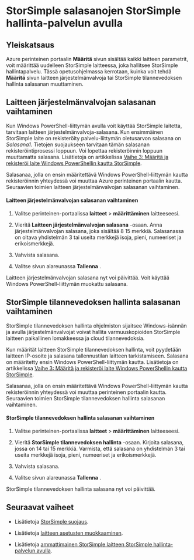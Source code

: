 <properties 
   pageTitle="StorSimple salasanojen | Microsoft Azure" 
   description="Tässä artikkelissa käsitellään StorSimple tilannevedoksen hallinta ja laitteen järjestelmänvalvoja salasanojen StorSimple hallinta-palvelun avulla." 
   services="storsimple" 
   documentationCenter="NA" 
   authors="alkohli" 
   manager="carmonm" 
   editor=""/>

<tags
   ms.service="storsimple"
   ms.devlang="NA"
   ms.topic="article"
   ms.tgt_pltfrm="NA"
   ms.workload="TBD" 
   ms.date="08/17/2016"
   ms.author="alkohli"/>

# <a name="use-the-storsimple-manager-service-to-change-your-storsimple-passwords"></a>StorSimple salasanojen StorSimple hallinta-palvelun avulla

## <a name="overview"></a>Yleiskatsaus 

Azure perinteinen portaalin **Määritä** sivun sisältää kaikki laitteen parametrit, voit määrittää uudelleen StorSimple laitteessa, joka hallitsee StorSimple hallintapalvelu. Tässä opetusohjelmassa kerrotaan, kuinka voit tehdä **Määritä** sivun laitteen järjestelmänvalvoja tai StorSimple tilannevedoksen hallinta salasanan muuttaminen.

## <a name="change-the-device-administrator-password"></a>Laitteen järjestelmänvalvojan salasanan vaihtaminen

Kun Windows PowerShell-liittymän avulla voit käyttää StorSimple laitetta, tarvitaan laitteen järjestelmänvalvoja-salasana. Kun ensimmäinen StorSimple laite on rekisteröity palvelu-liittymän oletusarvon salasana on *Salasana1*. Tietojen suojaukseen tarvitaan tämän salasanan rekisteröintiprosessi loppuun. Voi lopettaa rekisteröinnin loppuun muuttamatta salasana. Lisätietoja on artikkelissa [Vaihe 3: Määritä ja rekisteröi laite Windows PowerShellin kautta StorSimple](storsimple-deployment-walkthrough-u2.md#step-3-configure-and-register-the-device-through-windows-powershell-for-storsimple).

Salasanaa, jolla on ensin määritettävä Windows PowerShell-liittymän kautta rekisteröinnin yhteydessä voi muuttaa Azure perinteinen portaalin kautta. Seuraavien toimien laitteen järjestelmänvalvojan salasanan vaihtaminen.

#### <a name="to-change-the-device-administrator-password"></a>Laitteen järjestelmänvalvojan salasanan vaihtaminen

1. Valitse perinteinen-portaalissa **laitteet** > **määrittäminen** laitteeseesi.

2. Vieritä **Laitteen järjestelmänvalvojan salasana** -osaan. Anna järjestelmänvalvojan salasana, joka sisältää 8 15 merkkiä. Salasanassa on oltava yhdistelmän 3 tai useita merkkejä isoja, pieni, numeeriset ja erikoismerkkejä.

3. Vahvista salasana.

4. Valitse sivun alareunassa **Tallenna** .

Laitteen järjestelmänvalvojan salasana nyt voi päivittää. Voit käyttää Windows PowerShell-liittymän muokattu salasana.

## <a name="change-the-storsimple-snapshot-manager-password"></a>StorSimple tilannevedoksen hallinta salasanan vaihtaminen

StorSimple tilannevedoksen hallinta ohjelmiston sijaitsee Windows-isännän ja avulla järjestelmänvalvojat voivat hallita varmuuskopioiden StorSimple laitteen paikallinen lomakkeessa ja cloud tilannevedoksia.

Kun määrität laitteen StorSimple tilannevedoksen hallinta, voit pyydetään laitteen IP-osoite ja salasana tallennustilan laitteen tarkistamiseen. Salasana on määritetty ensin Windows PowerShell-liittymän kautta. Lisätietoja on artikkelissa [Vaihe 3: Määritä ja rekisteröi laite Windows PowerShellin kautta StorSimple](storsimple-deployment-walkthrough-u2.md#step-3-configure-and-register-the-device-through-windows-powershell-for-storsimple).

Salasanaa, jolla on ensin määritettävä Windows PowerShell-liittymän kautta rekisteröinnin yhteydessä voi muuttaa perinteinen portaalin kautta. Seuraavien toimien StorSimple tilannevedoksen hallinta salasanan vaihtaminen.

#### <a name="to-change-the-storsimple-snapshot-manager-password"></a>StorSimple tilannevedoksen hallinta salasanan vaihtaminen

1. Valitse perinteinen-portaalissa **laitteet** > **määrittäminen** laitteeseesi.

2. Vieritä **StorSimple tilannevedoksen hallinta** -osaan. Kirjoita salasana, jossa on 14 tai 15 merkkiä. Varmista, että salasana on yhdistelmän 3 tai useita merkkejä isoja, pieni, numeeriset ja erikoismerkkejä.

3. Vahvista salasana.

4. Valitse sivun alareunassa **Tallenna** .

StorSimple tilannevedoksen hallinta salasana nyt voi päivittää.
 

## <a name="next-steps"></a>Seuraavat vaiheet

- Lisätietoja [StorSimple suojaus](storsimple-security.md).

- Lisätietoja [laitteen asetusten muokkaaminen](storsimple-modify-device-config.md).

- Lisätietoja [ammattimainen StorSimple laitteen StorSimple hallinta-palvelun avulla](storsimple-manager-service-administration.md).
